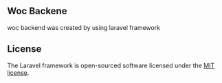 ## Woc Backene

woc backend  was created by using laravel framework

## License

The Laravel framework is open-sourced software licensed under the [MIT license](https://opensource.org/licenses/MIT).
